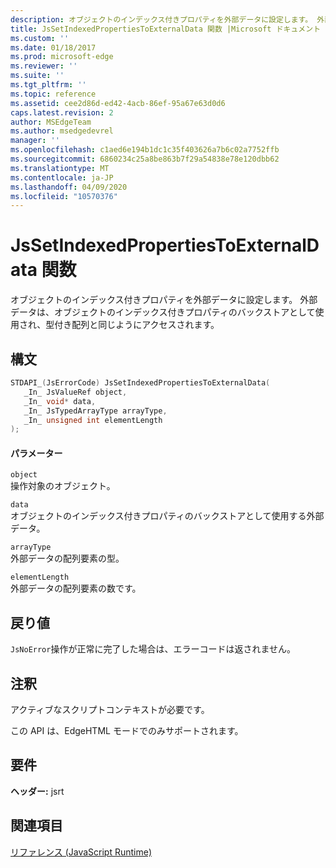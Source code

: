 ```yaml
---
description: オブジェクトのインデックス付きプロパティを外部データに設定します。 外部データは、オブジェクトのインデックス付きプロパティのバックストアとして使用され、型付き配列と同じようにアクセスされます。
title: JsSetIndexedPropertiesToExternalData 関数 |Microsoft ドキュメント
ms.custom: ''
ms.date: 01/18/2017
ms.prod: microsoft-edge
ms.reviewer: ''
ms.suite: ''
ms.tgt_pltfrm: ''
ms.topic: reference
ms.assetid: cee2d86d-ed42-4acb-86ef-95a67e63d0d6
caps.latest.revision: 2
author: MSEdgeTeam
ms.author: msedgedevrel
manager: ''
ms.openlocfilehash: c1aed6e194b1dc1c35f403626a7b6c02a7752ffb
ms.sourcegitcommit: 6860234c25a8be863b7f29a54838e78e120dbb62
ms.translationtype: MT
ms.contentlocale: ja-JP
ms.lasthandoff: 04/09/2020
ms.locfileid: "10570376"
---
```

# JsSetIndexedPropertiesToExternalData 関数
オブジェクトのインデックス付きプロパティを外部データに設定します。 外部データは、オブジェクトのインデックス付きプロパティのバックストアとして使用され、型付き配列と同じようにアクセスされます。  
  
## 構文  
  
```cpp  
STDAPI_(JsErrorCode) JsSetIndexedPropertiesToExternalData(  
   _In_ JsValueRef object,  
   _In_ void* data,  
   _In_ JsTypedArrayType arrayType,  
   _In_ unsigned int elementLength  
);  
```  
  
#### パラメーター  
 `object`  
 操作対象のオブジェクト。  
  
 `data`  
 オブジェクトのインデックス付きプロパティのバックストアとして使用する外部データ。  
  
 `arrayType`  
 外部データの配列要素の型。  
  
 `elementLength`  
 外部データの配列要素の数です。  
  
## 戻り値  
 `JsNoError`操作が正常に完了した場合は、エラーコードは返されません。  
  
## 注釈  
 アクティブなスクリプトコンテキストが必要です。  
  
 この API は、EdgeHTML モードでのみサポートされます。  
  
## 要件  
 **ヘッダー:** jsrt  
  
## 関連項目  
 [リファレンス (JavaScript Runtime)](../chakra-hosting/reference-javascript-runtime.md)